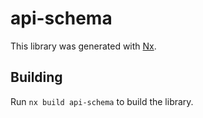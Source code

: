 # api-schema

This library was generated with [Nx](https://nx.dev).

## Building

Run `nx build api-schema` to build the library.
